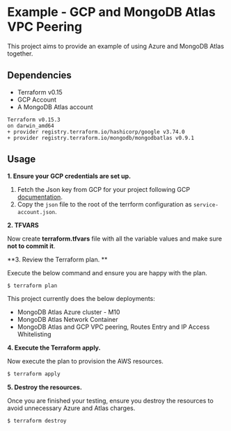 # Example - GCP and MongoDB Atlas VPC Peering

This project aims to provide an example of using Azure and MongoDB Atlas together.


## Dependencies

* Terraform v0.15
* GCP Account
* A MongoDB Atlas account 

```
Terraform v0.15.3
on darwin_amd64
+ provider registry.terraform.io/hashicorp/google v3.74.0
+ provider registry.terraform.io/mongodb/mongodbatlas v0.9.1
```

## Usage

**1\. Ensure your GCP credentials are set up.**

1. Fetch the Json key from GCP for your project following GCP [documentation](https://cloud.google.com/iam/docs/creating-managing-service-account-keys).
2. Copy the `json` file to the root of the terrform configuration as `service-account.json`.


**2\. TFVARS**

Now create **terraform.tfvars** file with all the variable values and make sure **not to commit it**.

**3\. Review the Terraform plan. **

Execute the below command and ensure you are happy with the plan.

``` bash
$ terraform plan
```
This project currently does the below deployments:

- MongoDB Atlas Azure cluster - M10
- MongoDB Atlas Network Container
- MongoDB Atlas and GCP VPC peering, Routes Entry and IP Access Whitelisting

**4\. Execute the Terraform apply.**

Now execute the plan to provision the AWS resources.

``` bash
$ terraform apply
```

**5\. Destroy the resources.**

Once you are finished your testing, ensure you destroy the resources to avoid unnecessary Azure and Atlas charges.

``` bash
$ terraform destroy
```
